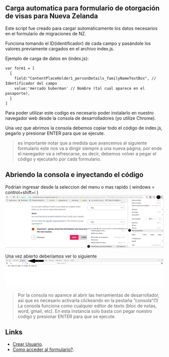 ## Carga automatica para formulario de otorgación de visas para Nueva Zelanda


Este script fue creado para cargar automáticamente los datos necesarios en el formulario de migraciones de NZ.

Funciona tomando el ID(identificador) de cada campo y pasándole los valores previamente cargados en el archivo index.js.



Ejemplo de carga de datos en (index.js):

```
var form1 = [
  {
    field:"ContentPlaceHolder1_personDetails_familyNameTextBox", // Identificador del campo
    value:'mercado buberman' // Nombre (tal cual aparece en el pasaporte),
  }
]
```

Para poder utilizar este codigo es necesario poder instalarlo en nuestro navegador web desde la consola de desarrolladores (yo utilize Chrome).

Una vez que abrimos la consola debemos copiar todo el código de index.js, pegarlo y presionar ENTER para que se ejecute.

> es importante notar que a medida que avancemos al siguiente formulario este nos va a dirigir siempre a una nueva página, por ende el navegador va a refrescarse, es decir, debemos volver a pegar el código y ejecutarlo por cada formulario.


## Abriendo la consola e inyectando el código

Podrian ingresar desde la seleccion del menu o mas rapido ( windows = control+shift+i )
![Alt text](./assets/opendevelopertools.png?raw=true)


Una vez abierto deberíamos ver lo siguiente
![Alt text](./assets/pastecodeonconsole.png?raw=true)

> Por la consola no aparece al abrir las herramientas de desarrollador, asi que es necesario activarla clickeando en la pestaña “consola”(1)
La consola funciona como cualquier editor de texto (bloc de notas, word, gmail, etc). En esta instancia solo basta con pegar nuestro codigo y presionar ENTER para que se ejecute.


## Links
- [Crear Usuario](https://help.github.com/articles/basic-writing-and-formatting-syntax/#links).
- [Como acceder al formulario?](http://www.yomeanimoyvos.com/nueva-zelanda-la-guia-maestra).


